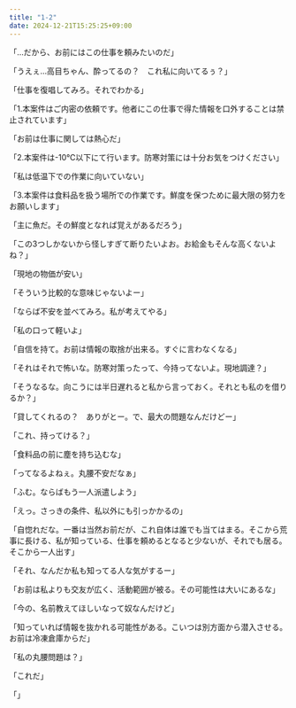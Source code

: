```yaml
---
title: "1-2"
date: 2024-12-21T15:25:25+09:00
---
```

「…だから、お前にはこの仕事を頼みたいのだ」

「うえぇ…高目ちゃん、酔ってるの？　これ私に向いてるぅ？」

「仕事を復唱してみろ。それでわかる」

「1.本案件はご内密の依頼です。他者にこの仕事で得た情報を口外することは禁止されています」

「お前は仕事に関しては熱心だ」

「2.本案件は-10℃以下にて行います。防寒対策には十分お気をつけください」

「私は低温下での作業に向いていない」

「3.本案件は食料品を扱う場所での作業です。鮮度を保つために最大限の努力をお願いします」

「主に魚だ。その鮮度となれば覚えがあるだろう」

「この3つしかないから怪しすぎて断りたいよお。お給金もそんな高くないよね？」

「現地の物価が安い」

「そういう比較的な意味じゃないよー」

「ならば不安を並べてみろ。私が考えてやる」

「私の口って軽いよ」

「自信を持て。お前は情報の取捨が出来る。すぐに言わなくなる」

「それはそれで怖いな。防寒対策ったって、今持ってないよ。現地調達？」

「そうなるな。向こうには半日遅れると私から言っておく。それとも私のを借りるか？」

「貸してくれるの？　ありがとー。で、最大の問題なんだけどー」

「これ、持ってける？」

「食料品の前に塵を持ち込むな」

「ってなるよねぇ。丸腰不安だなぁ」

「ふむ。ならばもう一人派遣しよう」

「えっ。さっきの条件、私以外にも引っかかるの」

「自惚れだな。一番は当然お前だが、これ自体は誰でも当てはまる。そこから荒事に長ける、私が知っている、仕事を頼めるとなると少ないが、それでも居る。そこから一人出す」

「それ、なんだか私も知ってる人な気がするー」

「お前は私よりも交友が広く、活動範囲が被る。その可能性は大いにあるな」

「今の、名前教えてほしいなって奴なんだけど」

「知っていれば情報を抜かれる可能性がある。こいつは別方面から潜入させる。お前は冷凍倉庫からだ」

「私の丸腰問題は？」

「これだ」

「」
